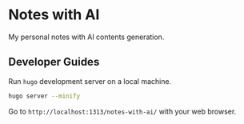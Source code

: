 # Notes with AI

My personal notes with AI contents generation.

## Developer Guides

Run `hugo` development server on a local machine.

```bash
hugo server --minify
```

Go to `http://localhost:1313/notes-with-ai/` with your web browser.
